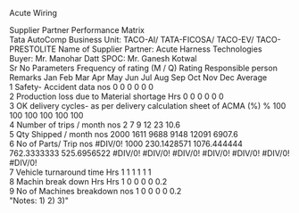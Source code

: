 Acute Wiring

Supplier Partner Performance Matrix																			
Tata AutoComp Business Unit: TACO-AI/ TATA-FICOSA/ TACO-EV/ TACO-PRESTOLITE											Name of Supplier Partner: Acute Harness Technologies								
Buyer: Mr. Manohar Datt											SPOC: Mr. Ganesh Kotwal								
Sr No	Parameters			Frequency of rating (M / Q)	Rating													Responsible person	Remarks
					Jan	Feb	Mar	Apr	May	Jun	Jul	Aug	Sep	Oct	Nov	Dec	Average		
1	Safety- Accident data			nos		0	0	0	0	0							0		
2	Production loss due to Material shortage			Hrs		0	0	0	0	0							0		
3	OK delivery cycles- as per delivery calculation sheet of ACMA (%)			%		100	100	100	100	100							100		
4	Number of trips / month			nos		2	7	9	12	23							10.6		
5	Qty Shipped / month			nos		2000	1611	9688	9148	12091							6907.6		
6	No of Parts/ Trip			nos	#DIV/0!	1000	230.1428571	1076.444444	762.3333333	525.6956522	#DIV/0!	#DIV/0!	#DIV/0!	#DIV/0!	#DIV/0!	#DIV/0!	#DIV/0!		
7	Vehicle turnaround time			Hrs		1	1	1	1	1							1		
8	Machin break down Hrs			Hrs		1	0	0	0	0							0.2		
9	No of Machines breakdown			nos		1	0	0	0	0							0.2		
"Notes: 
1)
2)
3)"																			